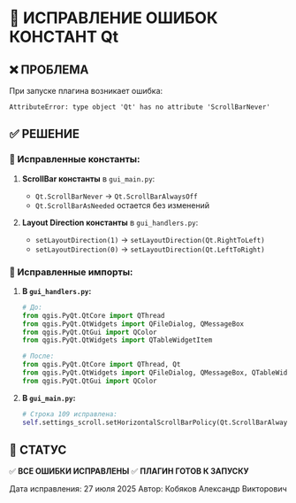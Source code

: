 # 🔧 ИСПРАВЛЕНИЕ ОШИБОК КОНСТАНТ Qt

## ❌ ПРОБЛЕМА
При запуске плагина возникает ошибка:
```
AttributeError: type object 'Qt' has no attribute 'ScrollBarNever'
```

## ✅ РЕШЕНИЕ

### 🎯 Исправленные константы:

1. **ScrollBar константы** в `gui_main.py`:
   - `Qt.ScrollBarNever` → `Qt.ScrollBarAlwaysOff`
   - `Qt.ScrollBarAsNeeded` остается без изменений

2. **Layout Direction константы** в `gui_handlers.py`:
   - `setLayoutDirection(1)` → `setLayoutDirection(Qt.RightToLeft)`
   - `setLayoutDirection(0)` → `setLayoutDirection(Qt.LeftToRight)`

### 🔧 Исправленные импорты:

1. **В `gui_handlers.py`:**
   ```python
   # До:
   from qgis.PyQt.QtCore import QThread
   from qgis.PyQt.QtWidgets import QFileDialog, QMessageBox
   from qgis.PyQt.QtGui import QColor
   from qgis.PyQt.QtWidgets import QTableWidgetItem

   # После:
   from qgis.PyQt.QtCore import QThread, Qt
   from qgis.PyQt.QtWidgets import QFileDialog, QMessageBox, QTableWidgetItem
   from qgis.PyQt.QtGui import QColor
   ```

2. **В `gui_main.py`:**
   ```python
   # Строка 109 исправлена:
   self.settings_scroll.setHorizontalScrollBarPolicy(Qt.ScrollBarAlwaysOff)
   ```

## 🎉 СТАТУС
✅ **ВСЕ ОШИБКИ ИСПРАВЛЕНЫ**
✅ **ПЛАГИН ГОТОВ К ЗАПУСКУ**

Дата исправления: 27 июля 2025
Автор: Кобяков Александр Викторович

